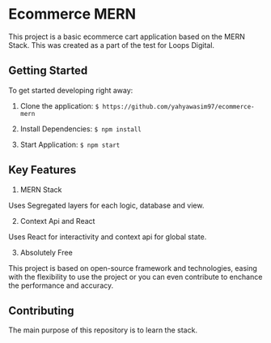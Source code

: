 # Ecommerce MERN

This project is a basic ecommerce cart application based on the MERN Stack. This was created as a part of the test for Loops Digital.

## Getting Started

To get started developing right away:

1. Clone the application:
`$ https://github.com/yahyawasim97/ecommerce-mern`

2. Install Dependencies:
`$ npm install`

2. Start Application:
`$ npm start`

## Key Features

1. MERN Stack

Uses Segregated layers for each logic, database and view.

2. Context Api and React

Uses React for interactivity and context api for global state.

3. Absolutely Free

This project is based on open-source framework and technologies, easing with the flexibility to use the project or you can even contribute to enchance the performance and accuracy.

## Contributing
The main purpose of this repository is to learn the stack.
